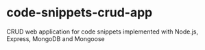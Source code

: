 # code-snippets-crud-app
CRUD web application for code snippets implemented with Node.js, Express, MongoDB and Mongoose
